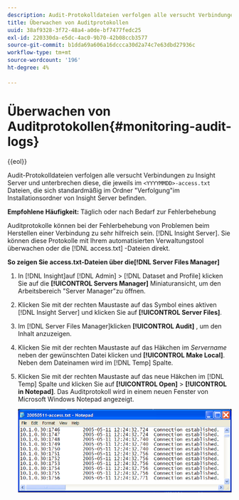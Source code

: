 ```yaml
---
description: Audit-Protokolldateien verfolgen alle versucht Verbindungen zu Insight Server und unterbrechen diese, die jeweils im <yyyymmdd>-access.txt-Dateien, die sich standardmäßig im Ordner "Verfolgung"im Installationsordner von Insight Server befinden.
title: Überwachen von Auditprotokollen
uuid: 38af9328-3f72-48a4-a0de-bf7477fedc25
exl-id: 220330da-e5dc-4ac0-9b70-42b08ccb3577
source-git-commit: b1dda69a606a16dccca30d2a74c7e63dbd27936c
workflow-type: tm+mt
source-wordcount: '196'
ht-degree: 4%

---
```


# Überwachen von Auditprotokollen{#monitoring-audit-logs}

{{eol}}

Audit-Protokolldateien verfolgen alle versucht Verbindungen zu Insight Server und unterbrechen diese, die jeweils im `<YYYYMMDD>-access.txt` Dateien, die sich standardmäßig im Ordner &quot;Verfolgung&quot;im Installationsordner von Insight Server befinden.

**Empfohlene Häufigkeit:** Täglich oder nach Bedarf zur Fehlerbehebung

Auditprotokolle können bei der Fehlerbehebung von Problemen beim Herstellen einer Verbindung zu sehr hilfreich sein. [!DNL Insight Server]. Sie können diese Protokolle mit Ihrem automatisierten Verwaltungstool überwachen oder die [!DNL access.txt] -Dateien direkt.

**So zeigen Sie access.txt-Dateien über die[!DNL Server Files Manager]**

1. In [!DNL Insight]auf [!DNL Admin] > [!DNL Dataset and Profile] klicken Sie auf die **[!UICONTROL Servers Manager]** Miniaturansicht, um den Arbeitsbereich &quot;Server Manager&quot;zu öffnen.
1. Klicken Sie mit der rechten Maustaste auf das Symbol eines aktiven [!DNL Insight Server] und klicken Sie auf **[!UICONTROL Server Files]**.
1. Im [!DNL Server Files Manager]klicken **[!UICONTROL Audit]** , um den Inhalt anzuzeigen.
1. Klicken Sie mit der rechten Maustaste auf das Häkchen im *Servername* neben der gewünschten Datei klicken und **[!UICONTROL Make Local]**. Neben dem Dateinamen wird im [!DNL Temp] Spalte.
1. Klicken Sie mit der rechten Maustaste auf das neue Häkchen im [!DNL Temp] Spalte und klicken Sie auf **[!UICONTROL Open]** > **[!UICONTROL in Notepad]**. Das Auditprotokoll wird in einem neuen Fenster von Microsoft Windows Notepad angezeigt.

   ![Schritt-Info](assets/cfg_accesscontrol_accessFile.png)
